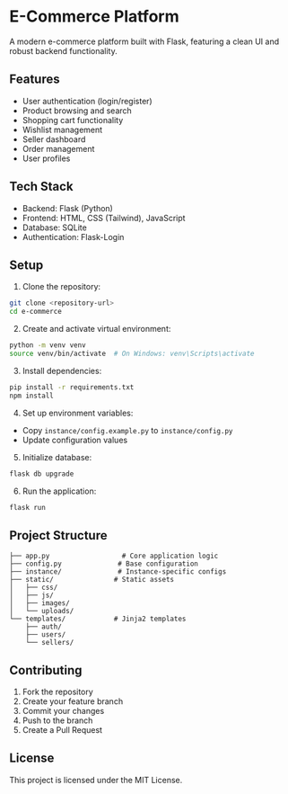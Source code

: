 # E-Commerce Platform

A modern e-commerce platform built with Flask, featuring a clean UI and robust backend functionality.

## Features

- User authentication (login/register)
- Product browsing and search
- Shopping cart functionality
- Wishlist management
- Seller dashboard
- Order management
- User profiles

## Tech Stack

- Backend: Flask (Python)
- Frontend: HTML, CSS (Tailwind), JavaScript
- Database: SQLite
- Authentication: Flask-Login

## Setup

1. Clone the repository:
```bash
git clone <repository-url>
cd e-commerce
```

2. Create and activate virtual environment:
```bash
python -m venv venv
source venv/bin/activate  # On Windows: venv\Scripts\activate
```

3. Install dependencies:
```bash
pip install -r requirements.txt
npm install
```

4. Set up environment variables:
- Copy `instance/config.example.py` to `instance/config.py`
- Update configuration values

5. Initialize database:
```bash
flask db upgrade
```

6. Run the application:
```bash
flask run
```

## Project Structure

```
├── app.py                  # Core application logic
├── config.py              # Base configuration
├── instance/              # Instance-specific configs
├── static/               # Static assets
│   ├── css/
│   ├── js/
│   ├── images/
│   └── uploads/
└── templates/            # Jinja2 templates
    ├── auth/
    ├── users/
    └── sellers/
```

## Contributing

1. Fork the repository
2. Create your feature branch
3. Commit your changes
4. Push to the branch
5. Create a Pull Request

## License

This project is licensed under the MIT License. 